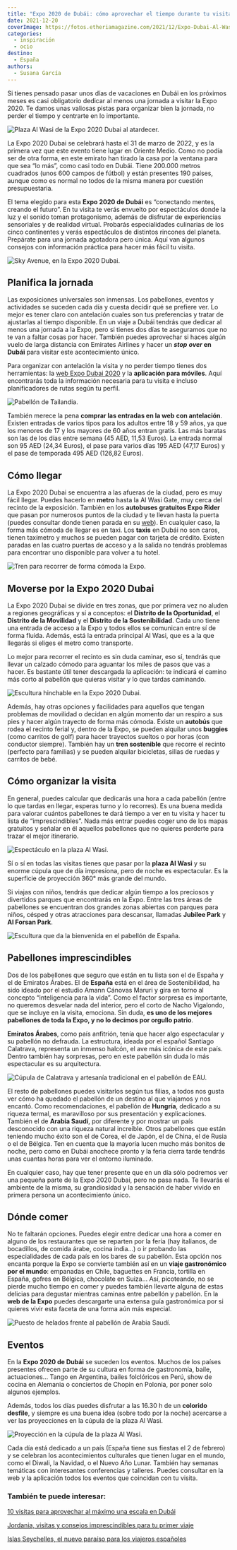 ```yaml
---
title: "Expo 2020 de Dubái: cómo aprovechar el tiempo durante tu visita"
date: 2021-12-20
coverImage: https://fotos.etheriamagazine.com/2021/12/Expo-Dubai-Al-Wasl-Plaza-dia.jpg
categories: 
  - inspiración
  - ocio
destino: 
  - España
authors: 
  - Susana García
---
```


Si tienes pensado pasar unos días de vacaciones en Dubái en los próximos meses es casi obligatorio dedicar al menos una jornada a visitar la Expo 2020. Te damos unas valiosas pistas para organizar bien la jornada, no perder el tiempo y centrarte en lo importante.

![Plaza Al Wasi de la Expo 2020 Dubai al atardecer.](https://fotos.etheriamagazine.com/2021/12/Expo-Dubai-Al-Wasl-Plaza-dia.jpg "Plaza Al Wasi de la Expo 2020 Dubai al atardecer. © Turismo de Dubái")

La Expo 2020 Dubai se celebrará hasta el 31 de marzo de 2022, y es la primera vez que 
este evento tiene lugar en Oriente Medio. Como no podía ser de otra forma, en este 
emirato han tirado la casa por la ventana para que sea “lo más”, como casi todo en 
Dubái. Tiene 200.000 metros cuadrados (unos 600 campos de fútbol) y están presentes 190 
países, aunque como es normal no todos de la misma manera por cuestión presupuestaria. 

El tema elegido para esta **Expo 2020 de Dubái** es “conectando mentes, creando el 
futuro”. En tu visita te verás envuelto por espectáculos donde la luz y el sonido toman 
protagonismo, además de disfrutar de experiencias sensoriales y de realidad virtual. 
Probarás especialidades culinarias de los cinco continentes y verás espectáculos de 
distintos rincones del planeta. Prepárate para una jornada agotadora pero única. Aquí 
van algunos consejos con información práctica para hacer más fácil tu visita. 

![Sky Avenue, en la Expo 2020 Dubai.](https://fotos.etheriamagazine.com/2021/12/Expo-Dubai-Sky-Avenue.jpg "Sky Avenue, en la Expo 2020 Dubai. © Susana García")

## Planifica la jornada

Las exposiciones universales son inmensas. Los pabellones, eventos y actividades se 
suceden cada día y cuesta decidir qué se prefiere ver. Lo mejor es tener claro con 
antelación cuales son tus preferencias y tratar de ajustarlas al tiempo disponible. En 
un viaje a Dubái tendrás que dedicar al menos una jornada a la Expo, pero si tienes dos 
días te aseguramos que no te van a faltar cosas por hacer. También puedes aprovechar si 
haces algún vuelo de larga distancia con Emirates Airlines y hacer un _**stop**_ 
**_over_ en Dubái** para visitar este acontecimiento único. 

Para organizar con antelación la visita y no perder tiempo tienes dos herramientas: la [web 
Expo Dubai 2020](https://www.expo2020dubai.com/es) y la **aplicación para móviles**. 
Aquí encontrarás toda la información necesaria para tu visita e incluso planificadores 
de rutas según tu perfil. 

![Pabellón de Tailandia.](https://fotos.etheriamagazine.com/2021/12/Expo-2020-Dubai-pabellon-Tailandia.jpg "Pabellón de Tailandia. © SG")

También merece la pena **comprar las entradas **en la web**** **con antelación**. 
Existen entradas de varios tipos para los adultos entre 18 y 59 años, ya que los menores 
de 17 y los mayores de 60 años entran gratis. Las más baratas son las de los días entre 
semana (45 AED, 11,53 Euros). La entrada normal son 95 AED (24,34 Euros), el pase para 
varios días 195 AED (47,17 Euros) y el pase de temporada 495 AED (126,82 Euros). 

## Cómo llegar

La Expo 2020 Dubai se encuentra a las afueras de la ciudad, pero es muy fácil llegar. 
Puedes hacerlo en **metro** hasta la Al Wasi Gate, muy cerca del recinto de la 
exposición. También en los **autobuses gratuitos Expo Rider** que pasan por numerosos 
puntos de la ciudad y te llevan hasta la puerta (puedes consultar donde tienen parada en 
su [web](https://www.rta.ae/wps/portal/rta/ae/home/about-rta/expo-2020)). En cualquier 
caso, la forma más cómoda de llegar es en taxi. Los **taxis** en Dubái no son caros, 
tienen taxímetro y muchos se pueden pagar con tarjeta de crédito. Existen paradas en las 
cuatro puertas de acceso y a la salida no tendrás problemas para encontrar uno 
disponible para volver a tu hotel. 

![Tren para recorrer de forma cómoda la Expo.](https://fotos.etheriamagazine.com/2021/12/Expo-Dubai-tren.jpg "Tren para recorrer de forma cómoda la Expo. © SG")

## Moverse por la Expo 2020 Dubai

La Expo 2020 Dubai se divide en tres zonas, que por primera vez no aluden a regiones 
geográficas y sí a conceptos: el **Distrito de la Oportunidad**, el **Distrito de la 
Movilidad** y el **Distrito de la Sostenibilidad**. Cada uno tiene una entrada de acceso 
a la Expo y todos ellos se comunican entre sí de forma fluida. Además, está la entrada 
principal Al Wasi, que es a la que llegarás si eliges el metro como transporte. 

Lo mejor para recorrer el recinto es sin duda caminar, eso sí, tendrás que llevar un 
calzado cómodo para aguantar los miles de pasos que vas a hacer. Es bastante útil tener 
descargada la aplicación: te indicará el camino más corto al pabellón que quieras 
visitar y lo que tardas caminando. 

![Escultura hinchable en la Expo 2020 Dubai.](https://fotos.etheriamagazine.com/2021/12/Expo-Dubai-escultura.jpg "Escultura hinchable en la Expo 2020 Dubai. © SG")

Además, hay otras opciones y facilidades para aquellos que tengan problemas de movilidad 
o decidan en algún momento dar un respiro a sus pies y hacer algún trayecto de forma más 
cómoda. Existe un **autobús** que rodea el recinto ferial y, dentro de la Expo, se 
pueden alquilar unos **buggies** (como carritos de golf) para hacer trayectos sueltos o 
por horas (con conductor siempre). También hay un **tren sostenible** que recorre el 
recinto (perfecto para familias) y se pueden alquilar bicicletas, sillas de ruedas y 
carritos de bebé. 

## Cómo organizar la visita

En general, puedes calcular que dedicarás una hora a cada pabellón (entre lo que tardas 
en llegar, esperas turno y lo recorres). Es una buena medida para valorar cuántos 
pabellones te dará tiempo a ver en tu visita y hacer tu lista de “imprescindibles”. Nada 
más entrar puedes coger uno de los mapas gratuitos y señalar en él aquellos pabellones 
que no quieres perderte para trazar el mejor itinerario. 

![Espectáculo en la plaza Al Wasi.](https://fotos.etheriamagazine.com/2021/12/Expo-Duba-2020-iAl-Wasl-Plaza-noche.jpg "Espectáculo en la plaza Al Wasi. © Turismo de Dubái")

Sí o sí en todas las visitas tienes que pasar por la **plaza Al Wasi** y su enorme 
cúpula que de día impresiona, pero de noche es espectacular. Es la superficie de 
proyección 360° más grande del mundo. 

Si viajas con niños, tendrás que dedicar algún tiempo a los preciosos y divertidos 
parques que encontrarás en la Expo. Entre las tres áreas de pabellones se encuentran dos 
grandes zonas abiertas con parques para niños, césped y otras atracciones para 
descansar, llamadas **Jubilee Park** y **Al Forsan Park**. 

![Escultura que da la bienvenida en el pabellón de España.](https://fotos.etheriamagazine.com/2021/12/Expo-2020-pabellon-España.jpg "Escultura que da la bienvenida en el pabellón de España. © SG")

## Pabellones imprescindibles

Dos de los pabellones que seguro que están en tu lista son el de España y el de Emiratos 
Árabes. El de **España** está en el área de Sostenibilidad, ha sido ideado por el 
estudio Amann Cánovas Maruri y gira en torno al concepto “inteligencia para la vida”. 
Como el factor sorpresa es importante, no queremos desvelar nada del interior, pero el 
corto de Nacho Vigalondo, que se incluye en la visita, emociona. Sin duda, **es uno de 
los mejores pabellones de toda la Expo, y no lo decimos por orgullo patrio**. 

**Emiratos Árabes**, como país anfitrión, tenía que hacer algo espectacular y su 
pabellón no defrauda. La estructura, ideada por el español Santiago Calatrava, 
representa un inmenso halcón, el ave más icónica de este país. Dentro también hay 
sorpresas, pero en este pabellón sin duda lo más espectacular es su arquitectura. 

![Cúpula de Calatrava y artesanía tradicional en el pabellón de EAU.](https://fotos.etheriamagazine.com/2021/12/Expo-Dubai-pabellon-Emiratos.jpg "Cúpula de Calatrava y artesanía tradicional en el pabellón de EAU. © SG")

El resto de pabellones puedes visitarlos según tus filias, a todos nos gusta ver cómo ha 
quedado el pabellón de un destino al que viajamos y nos encantó. Como recomendaciones, 
el pabellón de **Hungría**, dedicado a su riqueza termal, es maravilloso por sus 
presentación y explicaciones. También el de **Arabia Saudí**, por diferente y por 
mostrar un país desconocido con una riqueza natural increíble. Otros pabellones que 
están teniendo mucho éxito son el de Corea, el de Japón, el de China, el de Rusia o el 
de Bélgica. Ten en cuenta que la mayoría lucen mucho más bonitos de noche, pero como en 
Dubái anochece pronto y la feria cierra tarde tendrás unas cuantas horas para ver el 
entorno iluminado. 

En cualquier caso, hay que tener presente que en un día sólo podremos ver una pequeña 
parte de la Expo 2020 Dubai, pero no pasa nada. Te llevarás el ambiente de la misma, su 
grandiosidad y la sensación de haber vivido en primera persona un acontecimiento único. 

## Dónde comer

No te faltarán opciones. Puedes elegir entre dedicar una hora a comer en alguno de los 
restaurantes que se reparten por la feria (hay italianos, de bocadillos, de comida 
árabe, cocina india…) o ir probando las especialidades de cada país en los bares de su 
pabellón. Esta opción nos encanta porque la Expo se convierte también así en un **viaje 
gastronómico por el mundo**: empanadas en Chile, baguettes en Francia, tortilla en 
España, gofres en Bélgica, chocolate en Suiza… Así, picoteando, no se pierde mucho 
tiempo en comer y puedes también llevarte alguna de estas delicias para degustar 
mientras caminas entre pabellón y pabellón. En la **web de la Expo** puedes descargarte 
una extensa guía gastronómica por si quieres vivir esta faceta de una forma aún más 
especial. 

![Puesto de helados frente al pabellón de Arabia Saudí.](https://fotos.etheriamagazine.com/2021/12/Expo-Dubai-pabellon-Arabia-Saudi.jpg "Puesto de helados frente al pabellón de Arabia Saudí. © SG")

## Eventos

En la **Expo 2020 de Dubái** se suceden los eventos. Muchos de los países presentes 
ofrecen parte de su cultura en forma de gastronomía, baile, actuaciones… Tango en 
Argentina, bailes folclóricos en Perú, show de cocina en Alemania o conciertos de Chopin 
en Polonia, por poner solo algunos ejemplos. 

Además, todos los días puedes disfrutar a las 16.30 h de un **colorido desfile**, y 
siempre es una buena idea (sobre todo por la noche) acercarse a ver las proyecciones en 
la cúpula de la plaza Al Wasi. 

![Proyección en la cúpula de la plaza Al Wasi.](https://fotos.etheriamagazine.com/2021/12/Expo-Dubai-cupula-Al-Wasi.jpg "Proyección en la cúpula de la plaza Al Wasi. © SG")

Cada día está dedicado a un país (España tiene sus fiestas el 2 de febrero) y se 
celebran los acontecimientos culturales que tienen lugar en el mundo, como el Diwali, la 
Navidad, o el Nuevo Año Lunar. También hay semanas temáticas con interesantes 
conferencias y talleres. Puedes consultar en la web y la aplicación todos los eventos 
que coincidan con tu visita. 

### También te puede interesar:

[10 visitas para aprovechar al máximo una escala en 
Dubái](https://etheriamagazine.com/2019/05/31/como-aprovechar-una-escala-en-dubai/) 

[Jordania, visitas y consejos imprescindibles para tu primer 
viaje](https://etheriamagazine.com/2020/12/18/jordania-visitas-imprescindibles-y-consejos-si-viajas-sola/) 

[Islas Seychelles, el nuevo paraíso para los viajeros 
españoles](https://etheriamagazine.com/2020/11/16/islas-seychelles-un-viaje-de-lujo-al-paraiso/)
